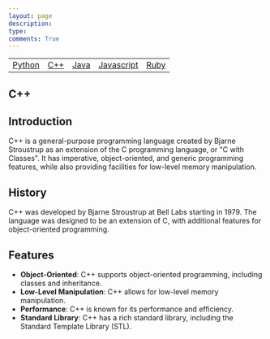 ```yaml
---
layout: page
description: 
type: 
comments: True
---
```


<table>
<tbody>
    <td> 
    <a href="/grouprepo_2025/navigation/Python">Python</a>
     </td>
     <td> 
    <a href="/grouprepo_2025/navigation/C++">C++</a>
     </td>
     <td> 
    <a href="/grouprepo_2025/navigation/Java">Java</a>
     </td>
     <td> 
    <a href="/grouprepo_2025/navigation/Javascript">Javascript</a>
     </td>
      <td> 
    <a href="/grouprepo_2025/navigation/Ruby">Ruby</a>
     </td>
     </tbody>
</table>



## C++

## Introduction
C++ is a general-purpose programming language created by Bjarne Stroustrup as an extension of the C programming language, or "C with Classes". It has imperative, object-oriented, and generic programming features, while also providing facilities for low-level memory manipulation.

## History
C++ was developed by Bjarne Stroustrup at Bell Labs starting in 1979. The language was designed to be an extension of C, with additional features for object-oriented programming.

## Features
- **Object-Oriented**: C++ supports object-oriented programming, including classes and inheritance.
- **Low-Level Manipulation**: C++ allows for low-level memory manipulation.
- **Performance**: C++ is known for its performance and efficiency.
- **Standard Library**: C++ has a rich standard library, including the Standard Template Library (STL).